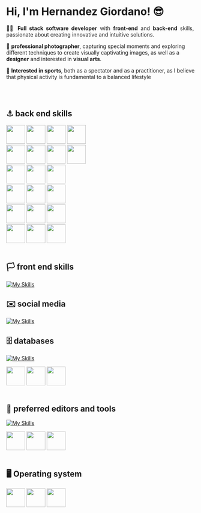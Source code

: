 # Hi, I'm Hernandez Giordano! 😎

<p align="justify">
👨‍💻 <b>Full stack software developer</b> with <b>front-end</b> and <b>back-end</b> skills, passionate about creating innovative and intuitive solutions.

📸 <b>professional photographer</b>, capturing special moments and exploring different techniques to create visually captivating images, as well as a <b>designer</b> and interested in <b>visual arts</b>.

🥊 <b>Interested in sports</b>, both as a spectator and as a practitioner, as I believe that physical activity is fundamental to a balanced lifestyle
</p>
<br>
<br>

## ⚓ back end skills

<div style="width: 100%; overflow: hidden;">
  <a>
    <!--  -->
    <img src="https://user-images.githubusercontent.com/25181517/117201156-9a724800-adec-11eb-9a9d-3cd0f67da4bc.png" 
      width="50" height="50">
  </a>
    <a>
    <!--  -->
    <img src="https://user-images.githubusercontent.com/25181517/117201470-f6d56780-adec-11eb-8f7c-e70e376cfd07.png" 
      width="50" height="50">
  </a>
  <a>
    <!--  -->
    <img src="https://user-images.githubusercontent.com/25181517/183891303-41f257f8-6b3d-487c-aa56-c497b880d0fb.png" 
      width="50" height="50">
  </a>
  <a>
    <!--  -->
    <img src="https://user-images.githubusercontent.com/25181517/117207242-07d5a700-adf4-11eb-975e-be04e62b984b.png" 
      width="50" height="50">
  </a>
</div>

 <div style="width: 100%; overflow: hidden;">
  <a>
    <!--  -->
    <img src="https://user-images.githubusercontent.com/25181517/117207493-49665200-adf4-11eb-808e-a9c0fcc2a0a0.png" 
      width="50" height="50">
  </a>
  <a>
    <!--  -->
    <img src="https://user-images.githubusercontent.com/25181517/117533873-484d4480-afef-11eb-9fad-67c8605e3592.png" 
      width="50" height="50">
  </a>
  <a>
    <!--  -->
    <img src="https://user-images.githubusercontent.com/25181517/190229463-87fa862f-ccf0-48da-8023-940d287df610.png" 
      width="50" height="50">
  </a>
  <a>
    <!--  -->
    <img src="https://user-images.githubusercontent.com/25181517/183894676-137319b5-1364-4b6a-ba4f-e9fc94ddc4aa.png" 
      width="50" height="50">
  </a>
</div>

<div style="width: 100%; overflow: hidden;">
  <a>
    <!-- PHP -->
    <img src="https://user-images.githubusercontent.com/25181517/183570228-6a040b9f-3ddf-47a2-a201-743121dac664.png" 
      width="50" height="50">
  </a>
  <a>
    <!-- Laravel -->
    <img src="https://github.com/marwin1991/profile-technology-icons/assets/25181517/afcf1c98-544e-41fb-bf44-edba5e62809a" 
      width="50" height="50">
  </a>
  <a>
    <!-- Code Ignither -->
    <img src="https://cdn.iconscout.com/icon/free/png-256/free-codeigniter-4-1175201.png?f=webp&w=256" 
      width="50" height="50">
  </a>
</div>

<div style="width: 100%; overflow: hidden;">
  <a>
    <!--  -->
    <img src="https://user-images.githubusercontent.com/25181517/192603745-7d34df9e-7756-4756-a539-6a61badf7a80.png" 
      width="50" height="50">
  </a>
  <a>
    <!--  -->
    <img src="https://user-images.githubusercontent.com/25181517/192603750-4142ae75-10fa-4b61-a773-8b2052834357.png" 
      width="50" height="50">
  </a>
  <a>
    <!--  -->
    <img src="https://sinatrarb.com/images/logo.png" 
      width="50" height="50">
  </a>
</div>

<div style="width: 100%; overflow: hidden;">
  <a>
    <!--  -->
    <img src="https://user-images.githubusercontent.com/25181517/192106070-46255bcf-65e6-4c6b-a296-bf8d0d8fb2a7.png" 
      width="50" height="50">
  </a>
  <a>
    <!--  -->
    <img src="https://user-images.githubusercontent.com/25181517/183890598-19a0ac2d-e88a-4005-a8df-1ee36782fde1.png" 
      width="50" height="50">
  </a>
  <a>
    <!--  -->
    <img src="https://user-images.githubusercontent.com/25181517/117447155-6a868a00-af3d-11eb-9cfe-245df15c9f3f.png" 
      width="50" height="50">
  </a>
</div>
  
<div style="width: 100%; overflow: hidden;">
  <a>
    <!-- Delphi 7-->
    <img src="https://tsanthiago.files.wordpress.com/2016/03/icondelphi7.jpg?w=165&h=150&crop=1" 
      width="50" height="50">
  </a>
  <a>
    <!-- Delphi -->
    <img src="https://cdn-icons-png.flaticon.com/512/5968/5968252.png" 
      width="50" height="50">
  </a>
  <a>
    <!-- Visual Basic -->
    <img src="https://upload.wikimedia.org/wikipedia/en/e/e4/Visual_Basic_6.0_logo.png" 
      width="50" height="50">
  </a>
</div>

<br>


## 🏳️ front end skills
[![My Skills](https://skillicons.dev/icons?i=html,css,bootstrap,jquery,md)](https://skillicons.dev)
<br>



## ✉️ social media
[![My Skills](https://skillicons.dev/icons?i=gmail,instagram,linkedin,discord,devto,gitlab,twitter,stackoverflow)](https://skillicons.dev)
<br>



## 🗄️ databases
[![My Skills](https://skillicons.dev/icons?i=mysql,postgres,sqlite)](https://skillicons.dev)
<div style="width: 100%; overflow: hidden;">
  <a>
    <!-- -->
    <img src="https://cdn-icons-png.flaticon.com/512/5968/5968364.png" 
      width="50" height="50">
  </a>
  <a>
    <!-- -->
    <img src="https://pic.onlinewebfonts.com/thumbnails/icons_248288.svg" 
      width="50" height="50">
  </a>
  <a>
    <!-- -->
    <img src="https://firebirdsql.org/img/about/logos/ds-firebird-logo-90.png" 
      width="50" height="50">
  </a>
</div>
<br>



## 📝 preferred editors and tools
[![My Skills](https://skillicons.dev/icons?i=eclipse,idea,vscode)](https://skillicons.dev)
 <div style="width: 100%; overflow: hidden;">
  <a>
    <!-- Sublime -->
    <img src="https://user-images.githubusercontent.com/25181517/190887576-6653f877-8439-4521-82f3-403086ead892.png" 
      width="50" height="50">
  </a>
  <a>
    <!-- Sublime -->
    <img src="https://notepad-plus-plus.org/images/logo.svg" 
      width="50" height="50">
  </a> 
  <a>
    <!-- Sublime -->
    <img src="https://netbeans.apache.org/_/images/apache-netbeans.svg" 
      width="50" height="50">
  </a>  
 </div>
 <br>
 
## 🖥️ Operating system
 <div style="width: 100%; overflow: hidden;">
  <a>
    <!--  -->
    <img src="https://user-images.githubusercontent.com/25181517/186884159-4b5e122b-95de-4a32-b10b-7f6fdffa4c5a.png" 
      width="50" height="50">
  </a>
  <a>
    <!--  -->
    <img src="https://user-images.githubusercontent.com/25181517/186884153-99edc188-e4aa-4c84-91b0-e2df260ebc33.png" 
      width="50" height="50">
  </a>
  <a>
    <!--  -->
    <img src="https://user-images.githubusercontent.com/25181517/186884150-05e9ff6d-340e-4802-9533-2c3f02363ee3.png" 
      width="50" height="50">
  </a>
 </div>



